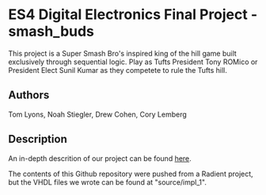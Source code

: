 # ES4 Digital Electronics Final Project - smash_buds

This project is a Super Smash Bro's inspired king of the hill game built exclusively through sequential logic. Play as Tufts
President Tony ROMico or President Elect Sunil Kumar as they competete to rule the Tufts hill.

## Authors

Tom Lyons, Noah Stiegler, Drew Cohen, Cory Lemberg 

## Description

An in-depth descrition of our project can be found [here](https://docs.google.com/document/d/1pdDHCBeJ7OltyXKyffs05i9YhL3T9oUcU9JTTQVEkgM/edit?usp=sharing). 

The contents of this Github repository were pushed from a Radient project, but the VHDL files we wrote can be found at "source/impl_1". 


<!-- ### Installing

Anyone can download and play Smash Buds by:
* Opening the .rdf file in a new Radiant Project
* Flashing the 

### Executing program

* How to run the program
* Step-by-step bullets
```
code blocks for commands
```


## License

This project is licensed under the [NAME HERE] License - see the LICENSE.md file for details

## Acknowledgments

Inspiration, code snippets, etc.
* [awesome-readme](https://github.com/matiassingers/awesome-readme)
* [PurpleBooth](https://gist.github.com/PurpleBooth/109311bb0361f32d87a2)
* [dbader](https://github.com/dbader/readme-template)
* [zenorocha](https://gist.github.com/zenorocha/4526327)
* [fvcproductions](https://gist.github.com/fvcproductions/1bfc2d4aecb01a834b46)
 -->
